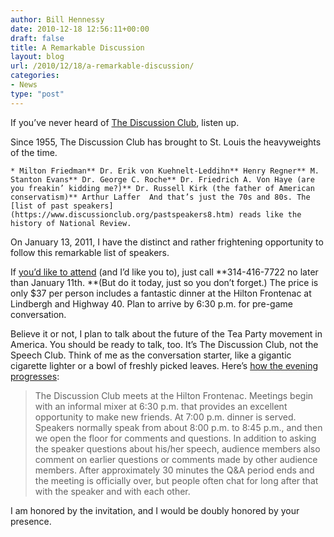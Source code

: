 ```yaml
---
author: Bill Hennessy
date: 2010-12-18 12:56:11+00:00
draft: false
title: A Remarkable Discussion
layout: blog
url: /2010/12/18/a-remarkable-discussion/
categories:
- News
type: "post"
---
```


If you’ve never heard of [The Discussion Club](https://www.discussionclub.org/index.html), listen up. 

 

Since 1955, The Discussion Club has brought to St. Louis the heavyweights of the time.

 

    * Milton Friedman** Dr. Erik von Kuehnelt-Leddihn** Henry Regner** M. Stanton Evans** Dr. George C. Roche** Dr. Friedrich A. Von Haye (are you freakin’ kidding me?)** Dr. Russell Kirk (the father of American conservatism)** Arthur Laffer  And that’s just the 70s and 80s. The [list of past speakers](https://www.discussionclub.org/pastspeakers8.htm) reads like the history of National Review.  

On January 13, 2011, I have the distinct and rather frightening opportunity to follow this remarkable list of speakers.

 

If [you’d like to attend](https://www.discussionclub.org/howtoattend8.htm) (and I’d like you to), just call **314-416-7722 no later than January 11th. **(But do it today, just so you don’t forget.) The price is only $37 per person includes a fantastic dinner at the Hilton Frontenac at Lindbergh and Highway 40. Plan to arrive by 6:30 p.m. for pre-game conversation.

 

Believe it or not, I plan to talk about the future of the Tea Party movement in America. You should be ready to talk, too. It’s The Discussion Club, not the Speech Club. Think of me as the conversation starter, like a gigantic cigarette lighter or a bowl of freshly picked leaves. Here’s [how the evening progresses](https://www.discussionclub.org/aboutus8.htm):

 

>   
> 
> The Discussion Club meets at the Hilton Frontenac. Meetings begin with an informal mixer at 6:30 p.m. that provides an excellent opportunity to make new friends. At 7:00 p.m. dinner is served. Speakers normally speak from about 8:00 p.m. to 8:45 p.m., and then we open the floor for comments and questions. In addition to asking the speaker questions about his/her speech, audience members also comment on earlier questions or comments made by other audience members. After approximately 30 minutes the Q&A period ends and the meeting is officially over, but people often chat for long after that with the speaker and with each other.
> 
> 

 

I am honored by the invitation, and I would be doubly honored by your presence.
